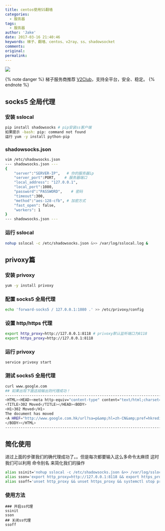 ```yaml
---
title: centos使用SS翻墙
categories:
  - 服务器
tags:
  - 服务器
author: 'Jake'
date: 2017-03-16 21:40:46
keywords: 梯子、翻墙、centos、v2ray、ss、shadowsocket
comments:
original:
permalink:
---
```


![](//blogimg.jakeyu.top/shadowsocks.png)

<!--more-->

{% note danger %} 
梯子服务商推荐 [V2Club](https://join.v2fly.club/#/register?code=C5EnE7vC)，支持全平台，安全、稳定。
{% endnote %}

## socks5 全局代理
### 安装 sslocal

```sh
pip install shadowsocks # pip安装ss客户端
如果提示 -bash: pip: command not found
运行 yum -y install python-pip
```

### shadowsocks.json

~~~sh
vim /etc/shadowsocks.json
--- shadowsocks.json ---
{
    "server":"SERVER-IP",   # 你的服务器ip
    "server_port":PORT,    # 服务器端口
    "local_address": "127.0.0.1",
    "local_port":1080,
    "password":"PASSWORD",    # 密码
    "timeout":300,
    "method":"aes-128-cfb", # 加密方式
    "fast_open": false,
    "workers": 1
}
--- shadowsocks.json ---
~~~

### 运行 sslocal

```sh
nohup sslocal -c /etc/shadowsocks.json &>> /var/log/sslocal.log &
```


## privoxy篇
### 安装 privoxy

```sh
yum -y install privoxy
```

### 配置 socks5 全局代理

```sh
echo 'forward-socks5 / 127.0.0.1:1080 .' >> /etc/privoxy/config
```

### 设置 http/https 代理

```sh
export http_proxy=http://127.0.0.1:8118 # privoxy默认监听端口为8118
export https_proxy=http://127.0.0.1:8118
```

### 运行 privoxy

	service privoxy start

### 测试 socks5 全局代理

```sh
curl www.google.com
## 如果出现下面这段输出则代理成功！
------------------------------------------------------------------------------
<HTML><HEAD><meta http-equiv="content-type" content="text/html;charset=utf-8">
<TITLE>302 Moved</TITLE></HEAD><BODY>
<H1>302 Moved</H1>
The document has moved
<A HREF="http://www.google.com.hk/url?sa=p&amp;hl=zh-CN&amp;pref=hkredirect&amp;pval=yes&amp;q=http://www.google.com.hk/%3Fgws_rd%3Dcr&amp;ust=1480320257875871&amp;usg=AFQjCNHg9F5zMg83aD2KKHHHf-yecq0nfQ">here</A>.
</BODY></HTML>
------------------------------------------------------------------------------
```

## 简化使用

进过上面的步骤我们的确代理成功了。。但是每次都要输入这么多命令太麻烦
这时我们可以利用 命令别名 来简化我们的操作

```sh
alias ssinit='nohup sslocal -c /etc/shadowsocks.json &>> /var/log/sslocal.log &'
alias sson='export http_proxy=http://127.0.0.1:8118 && export https_proxy=http://127.0.0.1:8118 && systemctl start privoxy'
alias ssoff='unset http_proxy && unset https_proxy && systemctl stop privoxy && pkill sslocal'
```

### 使用方法

	### 开启ss代理
	ssinit
	sson
	## 关闭ss代理
	ssoff
